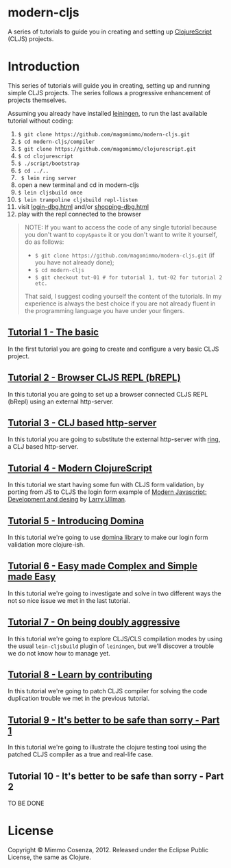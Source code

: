 # modern-cljs

A series of tutorials to guide you in creating and setting up
[ClojureScript][5] (CLJS) projects.

# Introduction

This series of tutorials will guide you in creating, setting up and
running simple CLJS projects. The series follows a progressive
enhancement of projects themselves.

Assuming you already have installed [leiningen][9], to run the last
available tutorial without coding:

1. `$ git clone https://github.com/magomimmo/modern-cljs.git`
2. `$ cd modern-cljs/compiler`
3. `$ git clone https://github.com/magomimmo/clojurescript.git`
4. `$ cd clojurescript`
5. `$ ./script/bootstrap`
6. `$ cd ../..`
7. ` $ lein ring server`
8. open a new terminal and cd in modern-cljs
9. `$ lein cljsbuild once`
10. `$ lein trampoline cljsbuild repl-listen`
11. visit [login-dbg.html][11] and/or [shopping-dbg.html][15]
12. play with the repl connected to the browser

> NOTE: If you want to access the code of any single tutorial because
> you don't want to `copy&paste` it or you don't want to write it
> yourself, do as follows:
>
> * `$ git clone https://github.com/magomimmo/modern-cljs.git` (if you
>   have not already done);
> * `$ cd modern-cljs`
> * `$ git checkout tut-01 # for tutorial 1, tut-02 for tutorial 2 etc.`
>
> That said, I suggest coding yourself the content of the tutorials. In
> my experience is always the best choice if you are not already fluent
> in the programming language you have under your fingers.

## [Tutorial 1 - The basic][1]

In the first tutorial you are going to create and configure a very basic
CLJS project.

## [Tutorial 2 - Browser CLJS REPL (bREPL)][2]

In this tutorial you are going to set up a browser connected CLJS REPL
(bRepl) using an external http-server.

## [Tutorial 3 - CLJ based http-server][3]

In this tutorial you are going to substitute the external http-server
with [ring][4], a CLJ based http-server.

## [Tutorial 4 - Modern ClojureScript][6]

In this tutorial we start having some fun with CLJS form validation, by
porting from JS to CLJS the login form example of
[Modern Javascript: Development and desing][7] by [Larry Ullman][8].

## [Tutorial 5 - Introducing Domina][12]

In this tutorial we're going to use [domina library][13] to make our
login form validation more clojure-ish.

## [Tutorial 6 - Easy made Complex and Simple made Easy][14]

In this tutorial we're going to investigate and solve in two different
ways the not so nice issue we met in the last tutorial.

##  [Tutorial 7 - On being doubly aggressive][16]

In this tutorial we're going to explore CLJS/CLS compilation modes by
using the usual `lein-cljsbuild` plugin of `leiningen`, but we'll
discover a trouble we do not know how to manage yet.

## [Tutorial 8 - Learn by contributing][17]

In this tutorial we're going to patch CLJS compiler for solving
the code duplication trouble we met in the previous tutorial.

## [Tutorial 9 - It's better to be safe than sorry - Part 1][18]

In this tutorial we're going to illustrate the clojure testing tool using the
patched CLJS compiler as a true and real-life case.

## Tutorial 10 - It's better to be safe than sorry - Part 2

TO BE DONE

# License

Copyright © Mimmo Cosenza, 2012. Released under the Eclipse Public
License, the same as Clojure.

[1]: https://github.com/magomimmo/modern-cljs/blob/master/doc/tutorial-01.md
[2]: https://github.com/magomimmo/modern-cljs/blob/master/doc/tutorial-02.md
[3]: https://github.com/magomimmo/modern-cljs/blob/master/doc/tutorial-03.md
[4]: https://github.com/mmcgrana/ring.git
[5]: https://github.com/clojure/clojurescript.git
[6]: https://github.com/magomimmo/modern-cljs/blob/master/doc/tutorial-04.md
[7]: http://www.larryullman.com/books/modern-javascript-develop-and-design/
[8]: http://www.larryullman.com/
[9]: https://github.com/technomancy/leiningen
[11]: http://localhost:3000/login-dbg.html
[12]: https://github.com/magomimmo/modern-cljs/blob/master/doc/tutorial-05.md
[13]: https://github.com/levand/domina
[14]: https://github.com/magomimmo/modern-cljs/blob/master/doc/tutorial-06.md
[15]: http://localhost:3000/shopping-dbg.html
[16]: https://github.com/magomimmo/modern-cljs/blob/master/doc/tutorial-07.md
[17]: https://github.com/magomimmo/modern-cljs/blob/master/doc/tutorial-08.md
[18]: https://github.com/magomimmo/modern-cljs/blob/master/doc/tutorial-09.md
